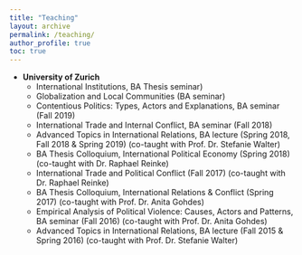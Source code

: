 ```yaml
---
title: "Teaching"
layout: archive
permalink: /teaching/
author_profile: true
toc: true
---
```


- **University of Zurich**  
    - International Institutions, BA Thesis seminar)
    - Globalization and Local Communities (BA seminar)
    - Contentious Politics: Types, Actors and Explanations, BA seminar (Fall 2019) 
    - International Trade and Internal Conflict, BA seminar (Fall 2018)
    - Advanced Topics in International Relations, BA lecture (Spring 2018, Fall 2018 & Spring 2019) (co-taught with Prof. Dr. Stefanie Walter) 
    - BA Thesis Colloquium, International Political Economy  (Spring 2018) (co-taught with Dr. Raphael Reinke) 
    - International Trade and Political Conflict (Fall 2017) (co-taught with Dr. Raphael Reinke) 
    - BA Thesis Colloquium, International Relations & Conflict (Spring 2017) (co-taught with Prof. Dr. Anita Gohdes) 
    - Empirical Analysis of Political Violence: Causes, Actors and Patterns, BA seminar (Fall 2016) (co-taught with Prof. Dr. Anita Gohdes) 
    - Advanced Topics in International Relations, BA lecture (Fall 2015 & Spring 2016) (co-taught with Prof. Dr. Stefanie Walter)